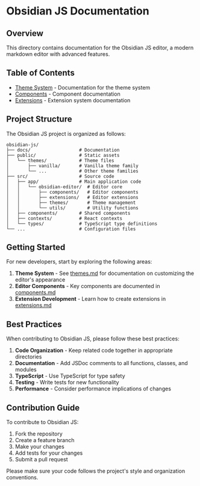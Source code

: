# Obsidian JS Documentation

## Overview

This directory contains documentation for the Obsidian JS editor, a modern markdown editor with advanced features.

## Table of Contents

- [Theme System](./themes.md) - Documentation for the theme system
- [Components](./components.md) - Component documentation
- [Extensions](./extensions.md) - Extension system documentation

## Project Structure

The Obsidian JS project is organized as follows:

```
obsidian-js/
├── docs/                  # Documentation
├── public/                # Static assets
│   └── themes/            # Theme files
│       ├── vanilla/       # Vanilla theme family
│       └── ...            # Other theme families
├── src/                   # Source code
│   ├── app/               # Main application code
│   │   └── obsidian-editor/  # Editor core
│   │       ├── components/   # Editor components
│   │       ├── extensions/   # Editor extensions
│   │       ├── themes/       # Theme management
│   │       └── utils/        # Utility functions
│   ├── components/        # Shared components
│   ├── contexts/          # React contexts
│   └── types/             # TypeScript type definitions
└── ...                    # Configuration files
```

## Getting Started

For new developers, start by exploring the following areas:

1. **Theme System** - See [themes.md](./themes.md) for documentation on customizing the editor's appearance
2. **Editor Components** - Key components are documented in [components.md](./components.md)
3. **Extension Development** - Learn how to create extensions in [extensions.md](./extensions.md)

## Best Practices

When contributing to Obsidian JS, please follow these best practices:

1. **Code Organization** - Keep related code together in appropriate directories
2. **Documentation** - Add JSDoc comments to all functions, classes, and modules
3. **TypeScript** - Use TypeScript for type safety
4. **Testing** - Write tests for new functionality
5. **Performance** - Consider performance implications of changes

## Contribution Guide

To contribute to Obsidian JS:

1. Fork the repository
2. Create a feature branch
3. Make your changes
4. Add tests for your changes
5. Submit a pull request

Please make sure your code follows the project's style and organization conventions.
